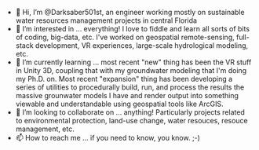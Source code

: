 - 👋 Hi, I’m @Darksaber501st, an engineer working mostly on sustainable water resources management projects in central Florida
- 👀 I’m interested in ... everything! I love to fiddle and learn all sorts of bits of coding, big-data, etc. I've worked on geospatial remote-sensing, full-stack development, VR experiences, large-scale hydrological modeling, etc.
- 🌱 I’m currently learning ... most recent "new" thing has been the VR stuff in Unity 3D, coupling that with my groundwater modeling that I'm doing my Ph.D. on. Most recent "expansion" thing has been developing a series of utilities to procedurally build, run, and process the results the massive grounwater models I have and render output into something viewable and understandable using geospatial tools like ArcGIS.
- 💞️ I’m looking to collaborate on ... anything! Particularly projects related to environmental protection, land-use change, water resouces, resouce management, etc.
- 📫 How to reach me ... if you need to know, you know. ;-)

<!---
Darksaber501st/Darksaber501st is a ✨ special ✨ repository because its `README.md` (this file) appears on your GitHub profile.
You can click the Preview link to take a look at your changes.
--->
